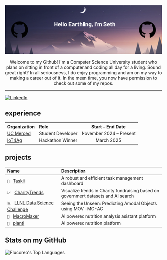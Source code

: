 ![Seth's Banner Image](./images/Github%20Banner.png)


<div align="center">
  Welcome to my Github! I'm a Computer Science University student who plans on sitting in front of a computer and coding all day for a living. Sound great right? In all seriousness, I do enjoy programming and am on my way to making a career out of it. In the mean time, you now have permission to check out some of my repos.
</div>

***

[![LinkedIn](https://img.shields.io/badge/LinkedIn-Profile-blue?logo=linkedin&logoColor=white)](https://www.linkedin.com/in/sethflucas/)

## experience
| Organization                                                    | Role                     | Start – End Date        |
|:----------------------------------------------------------------|:-------------------------|:-----------------------:|
| [UC Merced](https://www.ucmerced.edu)                           | Student Developer        | November 2024 – Present |
| [IoT4Ag](https://iot4ag-hackathon-2025.github.io/)              | Hackathon Winner         | March 2025              |


## projects
| Name                                                                                    | Description                                                                        |
|:----------------------------------------------------------------------------------------|:-----------------------------------------------------------------------------------|
| `📝` &nbsp;&nbsp;[Taskii]([link](https://github.com/Flucoreo/Taskii))                   | A robust and efficient task management dashboard                                   |
| `📈` &nbsp;&nbsp;[CharityTrends]([link](https://github.com/Flucoreo/CharityTrends))     | Visualize trends in Charity fundraising based on government datasets and AI search |
| `📊` &nbsp;&nbsp;[LLNL Data Science Challenge]([link](https://github.com/Flucoreo/LLNL-DSC-2025-Team-4))     | Seeing the Unseen: Predicting Amodal Objects using MOVi-MC-AC |
| `🌱` &nbsp;&nbsp;[MacroMaxer]([link](https://macromaxer.com))     | Ai powered nutrition analysis asistant platform |
| `🌱` &nbsp;&nbsp;[planti](https://planti.com)     | Ai powered nutrition platform |


## Stats on my GitHub
<!-- https://gh-stats-gen.vercel.app/ -->
![Flucoreo's Top Languages](https://github-readme-stats.vercel.app/api/top-langs/?username=Flucoreo&theme=tokyonight&show_icons=true&hide_border=true&layout=compact)





